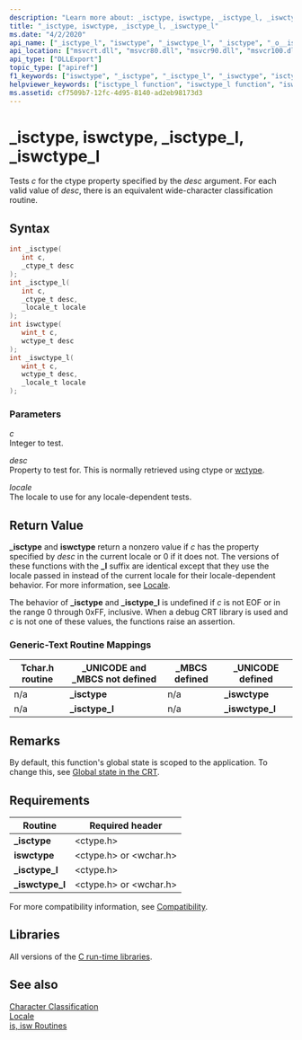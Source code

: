 ```yaml
---
description: "Learn more about: _isctype, iswctype, _isctype_l, _iswctype_l"
title: "_isctype, iswctype, _isctype_l, _iswctype_l"
ms.date: "4/2/2020"
api_name: ["_isctype_l", "iswctype", "_iswctype_l", "_isctype", "_o__isctype", "_o__isctype_l", "_o__iswctype_l", "_o_iswctype"]
api_location: ["msvcrt.dll", "msvcr80.dll", "msvcr90.dll", "msvcr100.dll", "msvcr100_clr0400.dll", "msvcr110.dll", "msvcr110_clr0400.dll", "msvcr120.dll", "msvcr120_clr0400.dll", "ucrtbase.dll", "api-ms-win-crt-string-l1-1-0.dll", "api-ms-win-crt-private-l1-1-0.dll"]
api_type: ["DLLExport"]
topic_type: ["apiref"]
f1_keywords: ["iswctype", "_isctype", "_isctype_l", "_iswctype", "isctype", "iswctype_l", "isctype_l", "_iswctype_l"]
helpviewer_keywords: ["isctype_l function", "iswctype_l function", "iswctype function", "_isctype function", "_isctype_l function", "_iswctype_l function", "isctype function", "_iswctype function"]
ms.assetid: cf7509b7-12fc-4d95-8140-ad2eb98173d3
---
```

# _isctype, iswctype, _isctype_l, _iswctype_l

Tests *c* for the ctype property specified by the *desc* argument. For each valid value of *desc*, there is an equivalent wide-character classification routine.

## Syntax

```C
int _isctype(
   int c,
   _ctype_t desc
);
int _isctype_l(
   int c,
   _ctype_t desc,
   _locale_t locale
);
int iswctype(
   wint_t c,
   wctype_t desc
);
int _iswctype_l(
   wint_t c,
   wctype_t desc,
   _locale_t locale
);
```

### Parameters

*c*<br/>
Integer to test.

*desc*<br/>
Property to test for. This is normally retrieved using ctype or [wctype](wctype.md).

*locale*<br/>
The locale to use for any locale-dependent tests.

## Return Value

**_isctype** and **iswctype** return a nonzero value if *c* has the property specified by *desc* in the current locale or 0 if it does not. The versions of these functions with the **_l** suffix are identical except that they use the locale passed in instead of the current locale for their locale-dependent behavior. For more information, see [Locale](../../c-runtime-library/locale.md).

The behavior of **_isctype** and **_isctype_l** is undefined if *c* is not EOF or in the range 0 through 0xFF, inclusive. When a debug CRT library is used and *c* is not one of these values, the functions raise an assertion.

### Generic-Text Routine Mappings

|Tchar.h routine|_UNICODE and _MBCS not defined|_MBCS defined|_UNICODE defined|
|---------------------|--------------------------------------|--------------------|-----------------------|
|n/a|**_isctype**|n/a|**_iswctype**|
|n/a|**_isctype_l**|n/a|**_iswctype_l**|

## Remarks

By default, this function's global state is scoped to the application. To change this, see [Global state in the CRT](../global-state.md).

## Requirements

|Routine|Required header|
|-------------|---------------------|
|**_isctype**|\<ctype.h>|
|**iswctype**|\<ctype.h> or \<wchar.h>|
|**_isctype_l**|\<ctype.h>|
|**_iswctype_l**|\<ctype.h> or \<wchar.h>|

For more compatibility information, see [Compatibility](../../c-runtime-library/compatibility.md).

## Libraries

All versions of the [C run-time libraries](../../c-runtime-library/crt-library-features.md).

## See also

[Character Classification](../../c-runtime-library/character-classification.md)<br/>
[Locale](../../c-runtime-library/locale.md)<br/>
[is, isw Routines](../../c-runtime-library/is-isw-routines.md)<br/>
